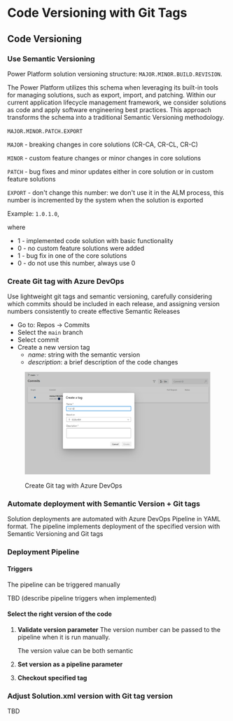 # Code Versioning with Git Tags

## Code Versioning

### Use Semantic Versioning

Power Platform solution versioning structure: `MAJOR.MINOR.BUILD.REVISION`.

The Power Platform utilizes this schema when leveraging its built-in tools for managing solutions, such as export, import, and patching. Within our current application lifecycle management framework, we consider solutions as code and apply software engineering best practices. This approach transforms the schema into a traditional Semantic Versioning methodology.

`MAJOR.MINOR.PATCH.EXPORT`

`MAJOR` - breaking changes in core solutions (CR-CA, CR-CL, CR-C)&#x20;

`MINOR` - custom feature changes or minor changes in core solutions

`PATCH` - bug fixes and minor updates either in core solution or in custom feature solutions&#x20;

`EXPORT` - don't change this number: we don't use it in the ALM process, this number is incremented by the system when the solution is exported

Example: `1.0.1.0`,

where

* 1 - implemented code solution with basic functionality
* 0 - no custom feature solutions were added
* 1 - bug fix in one of the core solutions
* 0 - do not use this number, always use 0

### Create Git tag with Azure DevOps

Use lightweight git tags and semantic versioning, carefully considering which commits should be included in each release, and assigning version numbers consistently to create effective Semantic Releases

* Go to: Repos -> Commits
* Select the `main` branch
* Select commit
* Create a new version tag
  * _name_: string with the semantic version
  * _description_: a brief description of the code changes

<figure><img src="../../.gitbook/assets/git_tag.PNG" alt=""><figcaption><p>Create Git tag with Azure DevOps</p></figcaption></figure>

### Automate deployment with Semantic Version + Git tags

Solution deployments are automated with Azure DevOps Pipeline in YAML format. The pipeline implements deployment of the specified version with Semantic Versioning and Git tags

### Deployment Pipeline

#### Triggers

The pipeline can be triggered manually

TBD (describe pipeline triggers when implemented)

#### Select the right version of the code

1.  **Validate version parameter** The version number can be passed to the pipeline when it is run manually.

    The version value can be both semantic
2. **Set version as a pipeline parameter**
3. **Checkout specified tag**

### Adjust Solution.xml version with Git tag version

TBD
